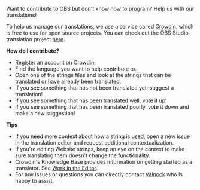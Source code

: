Want to contribute to OBS but don't know how to program? Help us with our translations!

To help us manage our translations, we use a service called [Crowdin](https://crowdin.com/), which is free to use for open source projects. You can check out the OBS Studio translation project [here](https://crowdin.com/project/obs-studio).

**How do I contribute?**

* Register an account on Crowdin.
* Find the language you want to help contribute to.
* Open one of the strings files and look at the strings that can be translated or have already been translated.
* If you see something that has not been translated yet, suggest a translation!
* If you see something that has been translated well, vote it up!
* If you see something that has been translated poorly, vote it down and make a new suggestion!

**Tips**

* If you need more context about how a string is used, open a new issue in the translation editor and request additional contextualization.
* If you're editing Website strings, keep an eye on the context to make sure translating them doesn't change the functionality.
* Crowdin's Knowledge Base provides information on getting started as a translator. See [Work in the Editor](https://support.crowdin.com/for-volunteer-translators/#work-in-the-editor).
* For any issues or questions you can directly contact [Vainock](https://crowdin.com/messages/create/15326052/51028) who is happy to assist.
